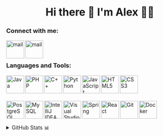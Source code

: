 <h1 align='center'>
  Hi there 👋 I'm Alex 👨‍💻
</h1>

### Connect with me:
<a href="https://vk.com/id70232137"> 
    <img align="left" width="48px" alt="mail" src="https://img.icons8.com/color/48/000000/vk-circled.png"/>
</a>
<a href="mailto:sheepown123@gmail.com"> 
    <img align="left" width="48px" alt="mail" src="https://img.icons8.com/fluency/48/000000/gmail-new.png"/>
</a>

<br></br>

### Languages and Tools:

<img align="left" alt="Java" width="48px" o src="https://img.icons8.com/color/48/000000/java-coffee-cup-logo--v1.png" />
<img align="left" alt="PHP" width="48px" src="https://img.icons8.com/dusk/64/000000/php-logo.png"/>
<img align="left" alt="C++" width="48px" src="https://img.icons8.com/color/48/000000/c-plus-plus-logo.png"/>
<img align="left" alt="Python" width="48px" src="https://img.icons8.com/color/48/000000/python--v1.png"/>
<img align="left" alt="JavaScript" width="48px" src="https://img.icons8.com/color/48/000000/javascript--v2.png"/>
<img align="left" alt="HTML5" width="48px" src="https://img.icons8.com/color/48/000000/html-5--v1.png" />
<img align="left" alt="CSS3" width="48px" src="https://img.icons8.com/color/48/000000/css3.png" />
<br></br>
<br></br>
<img align="left" alt="PostgreSQL" width="48px" src="https://img.icons8.com/color/48/000000/postgreesql.png"/>
<img align="left" alt="MySQL" width="48px" src="https://img.icons8.com/color/48/000000/mysql-logo.png"/>

<img align="left" alt="IntelliJ IDEA" width="48px" src="https://img.icons8.com/color/48/000000/intellij-idea.png"/>
<img align="left" alt="Visual Studio Code" width="48px" src="https://img.icons8.com/color/48/000000/visual-studio-code-2019.png" />

<img align="left" alt="Spring" width="48px" src="https://img.icons8.com/color/48/000000/spring-logo.png"/>
<img align="left" alt="React" width="48px" src="https://img.icons8.com/officel/48/000000/react.png"/>

<img align="left" alt="Git" width="48px" src="https://img.icons8.com/color/48/000000/git.png" />
<img align="left" alt="Docker" width="48px" src="https://img.icons8.com/color/48/000000/docker.png"/>



<br></br>
<details>
   <summary>GitHub Stats 📊 </summary>
    <br></br>
        <img align="left" src="https://github-readme-stats.vercel.app/api?username=Ribenjyeo&show_icons=true" width="420">
        <img align="left" src="https://github-readme-stats.vercel.app/api/top-langs/?username=Ribenjyeo&layout=compact">
</details>
